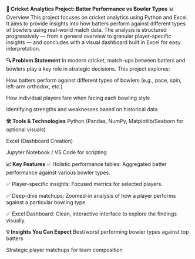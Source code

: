 **🏏 Cricket Analytics Project: Batter Performance vs Bowler Types**
📊 Overview
This project focuses on cricket analytics using Python and Excel. It aims to provide insights into how batters perform against different types of bowlers using real-world match data. The analysis is structured progressively — from a general overview to granular player-specific insights — and concludes with a visual dashboard built in Excel for easy interpretation.

**🔍 Problem Statement**
In modern cricket, match-ups between batters and bowlers play a key role in strategic decisions. This project explores:

How batters perform against different types of bowlers (e.g., pace, spin, left-arm orthodox, etc.)

How individual players fare when facing each bowling style

Identifying strengths and weaknesses based on historical data

**🛠️ Tools & Technologies**
Python (Pandas, NumPy, Matplotlib/Seaborn for optional visuals)

Excel (Dashboard Creation)

Jupyter Notebook / VS Code for scripting

**📈 Key Features**
✅ Holistic performance tables: Aggregated batter performance against various bowler types.

✅ Player-specific insights: Focused metrics for selected players.

✅ Deep-dive matchups: Zoomed-in analysis of how a player performs against a particular bowling type.

✅ Excel Dashboard: Clean, interactive interface to explore the findings visually.

**💡 Insights You Can Expect**
Best/worst performing bowler types against top batters

Strategic player matchups for team composition


